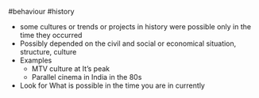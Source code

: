 #behaviour #history 

- some cultures or trends or projects in history were possible only in the time they occurred
- Possibly depended on the civil and social or economical situation, structure, culture
- Examples
	- MTV culture at It’s peak
	- Parallel cinema in India in the 80s
- Look for What is possible in the time you are in currently